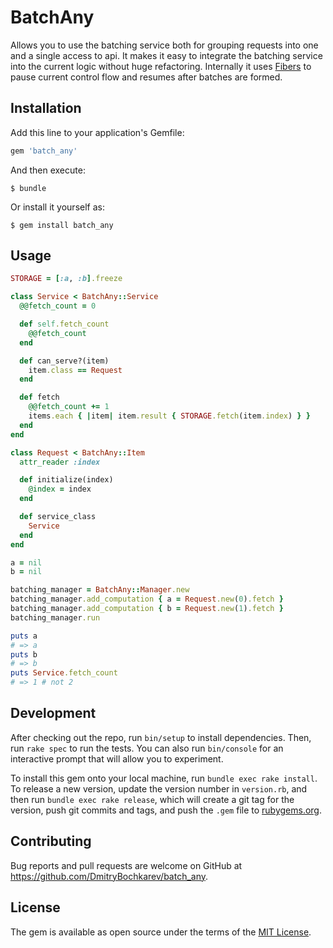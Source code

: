 # BatchAny

Allows you to use the batching service both for grouping requests into one and a single access to api. It makes it easy to integrate the batching service into the current logic without huge refactoring.
Internally it uses [Fibers](http://ruby-doc.org/core-2.4.1/Fiber.html) to pause current control flow and resumes after batches are formed.

## Installation

Add this line to your application's Gemfile:

```ruby
gem 'batch_any'
```

And then execute:

    $ bundle

Or install it yourself as:

    $ gem install batch_any

## Usage

```ruby
STORAGE = [:a, :b].freeze

class Service < BatchAny::Service
  @@fetch_count = 0

  def self.fetch_count
    @@fetch_count
  end

  def can_serve?(item)
    item.class == Request
  end

  def fetch
    @@fetch_count += 1
    items.each { |item| item.result { STORAGE.fetch(item.index) } }
  end
end

class Request < BatchAny::Item
  attr_reader :index

  def initialize(index)
    @index = index
  end

  def service_class
    Service
  end
end

a = nil
b = nil

batching_manager = BatchAny::Manager.new
batching_manager.add_computation { a = Request.new(0).fetch }
batching_manager.add_computation { b = Request.new(1).fetch }
batching_manager.run

puts a
# => a
puts b
# => b
puts Service.fetch_count
# => 1 # not 2
```

## Development

After checking out the repo, run `bin/setup` to install dependencies. Then, run `rake spec` to run the tests. You can also run `bin/console` for an interactive prompt that will allow you to experiment.

To install this gem onto your local machine, run `bundle exec rake install`. To release a new version, update the version number in `version.rb`, and then run `bundle exec rake release`, which will create a git tag for the version, push git commits and tags, and push the `.gem` file to [rubygems.org](https://rubygems.org).

## Contributing

Bug reports and pull requests are welcome on GitHub at https://github.com/DmitryBochkarev/batch_any.

## License

The gem is available as open source under the terms of the [MIT License](http://opensource.org/licenses/MIT).
